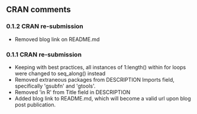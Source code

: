 ## CRAN comments

### 0.1.2 CRAN re-submission

- Removed blog link on README.md  

### 0.1.1 CRAN re-submission

- Keeping with best practices, all instances of 1:length() within for loops were changed to seq_along() instead
- Removed extraneous packages from DESCRIPTION Imports field, specifically 'gsubfn' and 'gtools'.
- Removed 'in R' from Title field in DESCRIPTION
- Added blog link to README.md, which will become a valid url upon blog post publication.  
